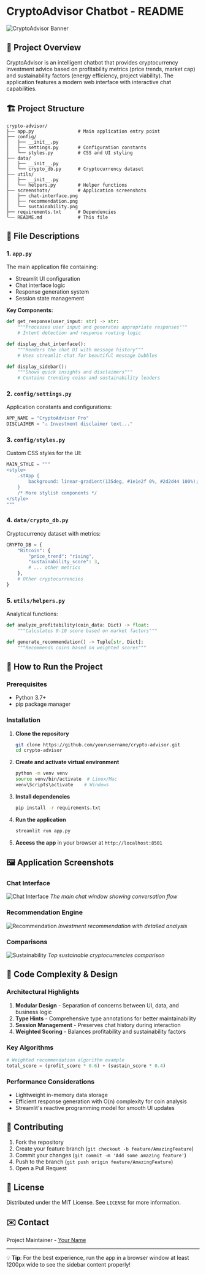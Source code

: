 # CryptoAdvisor Chatbot - README

![CryptoAdvisor Banner](screenshots/banner.png)

## 🌟 Project Overview

CryptoAdvisor is an intelligent chatbot that provides cryptocurrency investment advice based on profitability metrics (price trends, market cap) and sustainability factors (energy efficiency, project viability). The application features a modern web interface with interactive chat capabilities.

## 🏗️ Project Structure

```
crypto-advisor/
├── app.py                # Main application entry point
├── config/
│   ├── __init__.py
│   ├── settings.py       # Configuration constants
│   └── styles.py         # CSS and UI styling
├── data/
│   ├── __init__.py
│   └── crypto_db.py      # Cryptocurrency dataset
├── utils/
│   ├── __init__.py
│   └── helpers.py        # Helper functions
├── screenshots/          # Application screenshots
│   ├── chat-interface.png
│   ├── recommendation.png
│   └── sustainability.png
├── requirements.txt      # Dependencies
└── README.md             # This file
```

## 📁 File Descriptions

### 1. `app.py`
The main application file containing:
- Streamlit UI configuration
- Chat interface logic
- Response generation system
- Session state management

**Key Components:**
```python
def get_response(user_input: str) -> str:
    """Processes user input and generates appropriate responses"""
    # Intent detection and response routing logic

def display_chat_interface():
    """Renders the chat UI with message history"""
    # Uses streamlit-chat for beautiful message bubbles

def display_sidebar():
    """Shows quick insights and disclaimers"""
    # Contains trending coins and sustainability leaders
```

### 2. `config/settings.py`
Application constants and configurations:
```python
APP_NAME = "CryptoAdvisor Pro"
DISCLAIMER = "⚠️ Investment disclaimer text..."
```

### 3. `config/styles.py`
Custom CSS styles for the UI:
```python
MAIN_STYLE = """
<style>
    .stApp {
        background: linear-gradient(135deg, #1e1e2f 0%, #2d2d44 100%);
    }
    /* More stylish components */
</style>
"""
```

### 4. `data/crypto_db.py`
Cryptocurrency dataset with metrics:
```python
CRYPTO_DB = {
    "Bitcoin": {
        "price_trend": "rising",
        "sustainability_score": 3,
        # ... other metrics
    },
    # Other cryptocurrencies
}
```

### 5. `utils/helpers.py`
Analytical functions:
```python
def analyze_profitability(coin_data: Dict) -> float:
    """Calculates 0-10 score based on market factors"""

def generate_recommendation() -> Tuple[str, Dict]:
    """Recommends coins based on weighted scores"""
```

## 🚀 How to Run the Project

### Prerequisites
- Python 3.7+
- pip package manager

### Installation

1. **Clone the repository**
   ```bash
   git clone https://github.com/yourusername/crypto-advisor.git
   cd crypto-advisor
   ```

2. **Create and activate virtual environment**
   ```bash
   python -m venv venv
   source venv/bin/activate  # Linux/Mac
   venv\Scripts\activate    # Windows
   ```

3. **Install dependencies**
   ```bash
   pip install -r requirements.txt
   ```

4. **Run the application**
   ```bash
   streamlit run app.py
   ```

5. **Access the app** in your browser at `http://localhost:8501`

## 🖼️ Application Screenshots

### Chat Interface
![Chat Interface](screenshots/landingpage.png)
*The main chat window showing conversation flow*

### Recommendation Engine
![Recommendation](screenshots/reply1.png)
*Investment recommendation with detailed analysis*

### Comparisons
![Sustainability](screenshots/reply2.png)
*Top sustainable cryptocurrencies comparison*

## 🧠 Code Complexity & Design

### Architectural Highlights
1. **Modular Design** - Separation of concerns between UI, data, and business logic
2. **Type Hints** - Comprehensive type annotations for better maintainability
3. **Session Management** - Preserves chat history during interaction
4. **Weighted Scoring** - Balances profitability and sustainability factors

### Key Algorithms
```python
# Weighted recommendation algorithm example
total_score = (profit_score * 0.6) + (sustain_score * 0.4)
```

### Performance Considerations
- Lightweight in-memory data storage
- Efficient response generation with O(n) complexity for coin analysis
- Streamlit's reactive programming model for smooth UI updates

## 🤝 Contributing
1. Fork the repository
2. Create your feature branch (`git checkout -b feature/AmazingFeature`)
3. Commit your changes (`git commit -m 'Add some amazing feature'`)
4. Push to the branch (`git push origin feature/AmazingFeature`)
5. Open a Pull Request

## 📜 License
Distributed under the MIT License. See `LICENSE` for more information.

## ✉️ Contact
Project Maintainer - [Your Name](mailto:your.email@example.com)

---

💡 **Tip**: For the best experience, run the app in a browser window at least 1200px wide to see the sidebar content properly!